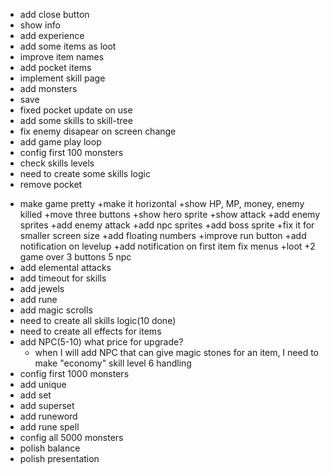 + add close button
+ show info
+ add experience
+ add some items as loot
+ improve item names
+ add pocket items
+ implement skill page
+ add monsters
+ save
+ fixed pocket update on use
+ add some skills to skill-tree
+ fix enemy disapear on screen change
+ add game play loop
+ config first 100 monsters
+ check skills levels
+ need to create some skills logic
+ remove pocket
- make game pretty
    +make it horizontal
    +show HP, MP, money, enemy killed
    +move three buttons
    +show hero sprite
    +show attack
    +add enemy sprites
    +add enemy attack
    +add npc sprites
    +add boss sprite
    +fix it for smaller screen size
    +add floating numbers
    +improve run button
    +add notification on levelup
    +add notification on first item
    fix menus
        +loot
        +2 game over
        3 buttons
        5 npc
- add elemental attacks
- add timeout for skills
- add jewels
- add rune
- add magic scrolls
- need to create all skills logic(10 done)
- need to create all effects for items
- add NPC(5-10)
    what price for upgrade?
    - when I will add NPC that can give magic stones for an item, I need to make "economy" skill level 6 handling
- config first 1000 monsters
- add unique
- add set
- add superset
- add runeword
- add rune spell
- config all 5000 monsters
- polish balance
- polish presentation